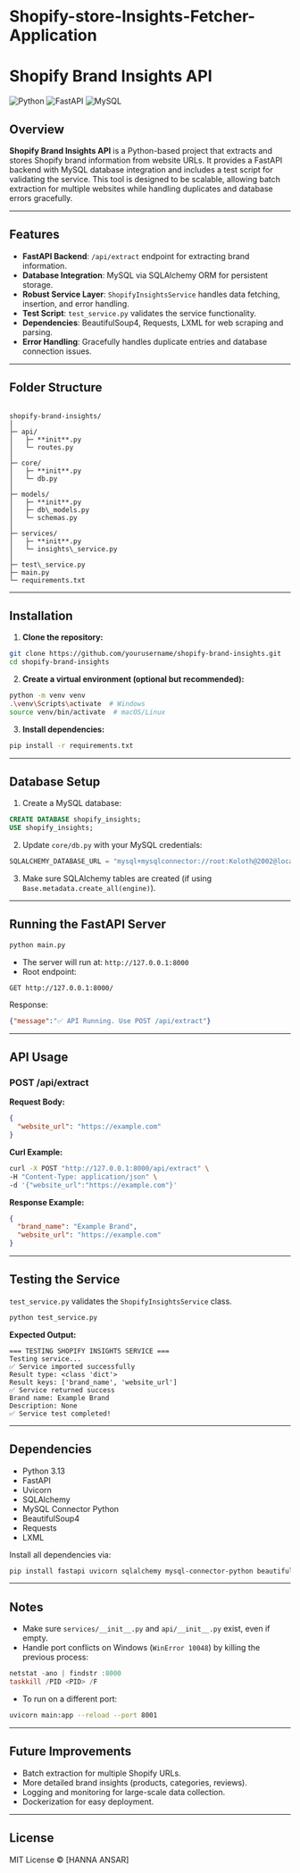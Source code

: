 # Shopify-store-Insights-Fetcher-Application


# Shopify Brand Insights API

![Python](https://img.shields.io/badge/python-3.13-blue) ![FastAPI](https://img.shields.io/badge/FastAPI-0.120-green) ![MySQL](https://img.shields.io/badge/MySQL-8.0-orange)

## Overview

**Shopify Brand Insights API** is a Python-based project that extracts and stores Shopify brand information from website URLs. It provides a FastAPI backend with MySQL database integration and includes a test script for validating the service. This tool is designed to be scalable, allowing batch extraction for multiple websites while handling duplicates and database errors gracefully.

---

## Features

- **FastAPI Backend**: `/api/extract` endpoint for extracting brand information.  
- **Database Integration**: MySQL via SQLAlchemy ORM for persistent storage.  
- **Robust Service Layer**: `ShopifyInsightsService` handles data fetching, insertion, and error handling.  
- **Test Script**: `test_service.py` validates the service functionality.  
- **Dependencies**: BeautifulSoup4, Requests, LXML for web scraping and parsing.  
- **Error Handling**: Gracefully handles duplicate entries and database connection issues.

---

## Folder Structure

```

shopify-brand-insights/
│
├─ api/
│   ├─ **init**.py
│   └─ routes.py
│
├─ core/
│   ├─ **init**.py
│   └─ db.py
│
├─ models/
│   ├─ **init**.py
│   ├─ db\_models.py
│   └─ schemas.py
│
├─ services/
│   ├─ **init**.py
│   └─ insights\_service.py
│
├─ test\_service.py
├─ main.py
└─ requirements.txt

````

---

## Installation

1. **Clone the repository:**

```bash
git clone https://github.com/yourusername/shopify-brand-insights.git
cd shopify-brand-insights
````

2. **Create a virtual environment (optional but recommended):**

```bash
python -m venv venv
.\venv\Scripts\activate  # Windows
source venv/bin/activate  # macOS/Linux
```

3. **Install dependencies:**

```bash
pip install -r requirements.txt
```

---

## Database Setup

1. Create a MySQL database:

```sql
CREATE DATABASE shopify_insights;
USE shopify_insights;
```

2. Update `core/db.py` with your MySQL credentials:

```python
SQLALCHEMY_DATABASE_URL = "mysql+mysqlconnector://root:Koloth@2002@localhost/shopify_insights"
```

3. Make sure SQLAlchemy tables are created (if using `Base.metadata.create_all(engine)`).

---

## Running the FastAPI Server

```bash
python main.py
```

* The server will run at: `http://127.0.0.1:8000`
* Root endpoint:

```http
GET http://127.0.0.1:8000/
```

Response:

```json
{"message":"✅ API Running. Use POST /api/extract"}
```

---

## API Usage

### **POST /api/extract**

**Request Body:**

```json
{
  "website_url": "https://example.com"
}
```

**Curl Example:**

```bash
curl -X POST "http://127.0.0.1:8000/api/extract" \
-H "Content-Type: application/json" \
-d '{"website_url":"https://example.com"}'
```

**Response Example:**

```json
{
  "brand_name": "Example Brand",
  "website_url": "https://example.com"
}
```

---

## Testing the Service

`test_service.py` validates the `ShopifyInsightsService` class.

```bash
python test_service.py
```

**Expected Output:**

```
=== TESTING SHOPIFY INSIGHTS SERVICE ===
Testing service...
✅ Service imported successfully
Result type: <class 'dict'>
Result keys: ['brand_name', 'website_url']
✅ Service returned success
Brand name: Example Brand
Description: None
✅ Service test completed!
```

---

## Dependencies

* Python 3.13
* FastAPI
* Uvicorn
* SQLAlchemy
* MySQL Connector Python
* BeautifulSoup4
* Requests
* LXML

Install all dependencies via:

```bash
pip install fastapi uvicorn sqlalchemy mysql-connector-python beautifulsoup4 requests lxml
```

---

## Notes

* Make sure `services/__init__.py` and `api/__init__.py` exist, even if empty.
* Handle port conflicts on Windows (`WinError 10048`) by killing the previous process:

```powershell
netstat -ano | findstr :8000
taskkill /PID <PID> /F
```

* To run on a different port:

```bash
uvicorn main:app --reload --port 8001
```

---

## Future Improvements

* Batch extraction for multiple Shopify URLs.
* More detailed brand insights (products, categories, reviews).
* Logging and monitoring for large-scale data collection.
* Dockerization for easy deployment.

---

## License

MIT License © \[HANNA ANSAR]


